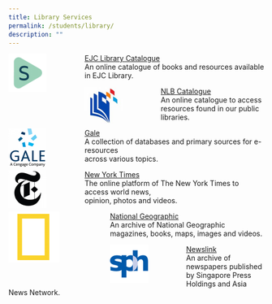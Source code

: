 ```yaml
---
title: Library Services
permalink: /students/library/
description: ""
---
```

<div>
<div style="float: left">
<img src="/images/Library-Spydus-150x150.png" 
    style="width:50%">
</div>
<div>
</div>
</div>

[EJC Library Catalogue](https://schoolibrary.moe.edu.sg/eunoiajc) <br> An online catalogue of books and resources available in EJC Library.

<div>
<div style="float: left">
<img src="/images/Library-NLB-150x150.jpg" 
    style="width:50%">
</div>
<div>
</div>
</div>

[NLB Catalogue](https://catalogue.nlb.gov.sg/) <br> An online catalogue to access resources found in our public libraries.

<div>
<div style="float: left">
<img src="/images/Library-Gale-150x150.png" 
    style="width:50%">
</div>
<div>
</div>
</div>

[Gale](https://link.gale.com/apps/menu?u=sgejc) <br> A collection of databases and primary sources for e-resources <br>across various topics.

<div>
<div style="float: left">
<img src="/images/Library-NYT-150x150.png" 
    style="width:50%">
</div>
<div>
</div>
</div>

[New York Times](https://www.nytimes.com/) <br> The online platform of The New York Times to access world news, <br>opinion, photos and videos.

<div>
<div style="float: left">
<img src="/images/Library-NatGeo.png" 
    style="width:50%">
</div>
<div>
</div>
</div>

[National Geographic](https://natgeo.gale.com/natgeo/archive?p=NGMA&u=sgejc) <br> An archive of National Geographic magazines, books, maps, images and videos.

<div>
<div style="float: left">
<img src="/images/Library-Newslink-150x150.png" 
    style="width:50%">
</div>
<div>
</div>
</div>

[Newslink](https://sites.google.com/ejc.edu.sg/ejcnewslink/home) <bR>
An archive of newspapers published by Singapore Press Holdings and Asia News Network.
